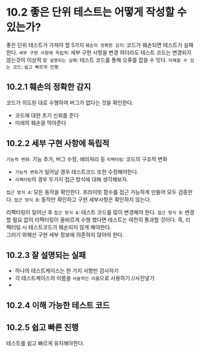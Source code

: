 # 10.2 좋은 단위 테스트는 어떻게 작성할 수 있는가?
좋은 단위 테스트가 가져야 할 5가지
`훼손의 정확한 감지`: 코드가 훼손되면 테스트가 실패한다.
`세부 구현 사항에 독립적`: 세부 구현 사항을 변경 하더라도 테스트 코드는 변경되지 않는것이 이상적
`잘 설명되는 실패`: 테스트 코드를 통해 오류를 잡을 수 잇다.
`이해할 수 있는 코드`:
`쉽고 빠르게 진행`:

## 10.2.1 훼손의 정확한 감지
코드가 의도된 대로 수행하며 버그가 없다는 것을 확인한다.
- 코드에 대한 초기 신뢰를 준다
- 미래의 훼손을 막아준다

## 10.2.2 세부 구현 사항에 독립적

`기능적 변화`: 기능 추가, 버그 수정, 에러처리 등
`리팩터링`: 코드의 구조적 변화

- `기능적 변화`가 일어날 경우 테스트코드 또한 수정해야한다.
- `리팩터링`의 경우 두가지 접근 방식에 대해 생각해보자.

`접근 방식 A`: 모든 동작을 확인한다. 프라이빗 함수를 접근 가능하게 만들어 모두 검증한다.
`접근 방식 B`: 동작만 확인하고 구현 세부사항은 확인하지 않는다.

리팩터링이 일어난 후
`접근 방식 A`: 테스트 코드를 많이 변경해야 한다.
`접근 방식 B`: 변경할 필요 없이 리팩터링이 올바르게 수행 했다면 테스트는 여전히 통과할 것이다.
즉, 리팩터링 시 테스트코드가 훼손되지 않게 해야한다.<br>
그러기 위해선 구현 세부 정보에 의존하지 않아야 한다.

## 10.2.3 잘 설명되는 실패
- 하나의 테스트케이스는 한 가지 사항만 검사하기
- 각 테스트케이스의 이름을 `서술적인 이름`으로 사용하기
  //사진넣기
-
## 10.2.4 이해 가능한 테스트 코드

## 10.2.5 쉽고 빠른 진행
테스트를 쉽고 빠르게 유지해야한다.

